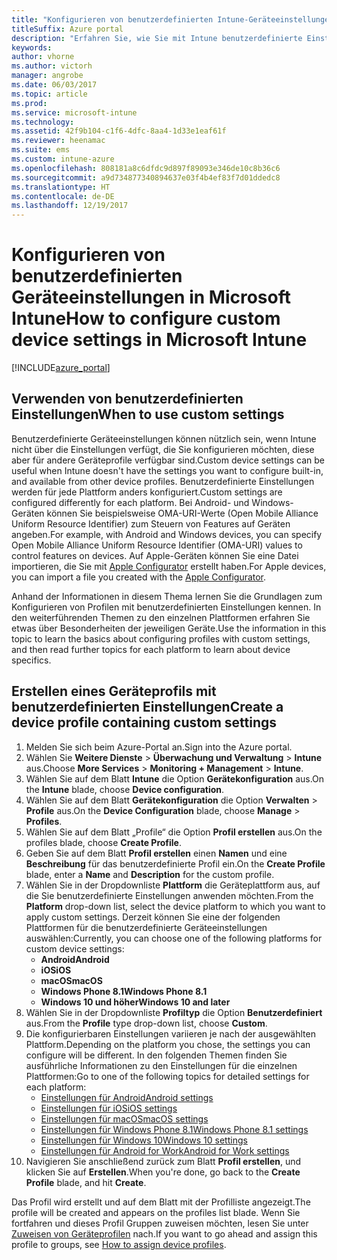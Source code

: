 ```yaml
---
title: "Konfigurieren von benutzerdefinierten Intune-Geräteeinstellungen"
titleSuffix: Azure portal
description: "Erfahren Sie, wie Sie mit Intune benutzerdefinierte Einstellungen auf Geräten konfigurieren, die Sie verwalten.\""
keywords: 
author: vhorne
ms.author: victorh
manager: angrobe
ms.date: 06/03/2017
ms.topic: article
ms.prod: 
ms.service: microsoft-intune
ms.technology: 
ms.assetid: 42f9b104-c1f6-4dfc-8aa4-1d33e1eaf61f
ms.reviewer: heenamac
ms.suite: ems
ms.custom: intune-azure
ms.openlocfilehash: 808181a8c6dfdc9d897f89093e346de10c8b36c6
ms.sourcegitcommit: a9d734877340894637e03f4b4ef83f7d01ddedc8
ms.translationtype: HT
ms.contentlocale: de-DE
ms.lasthandoff: 12/19/2017
---
```

# <a name="how-to-configure-custom-device-settings-in-microsoft-intune"></a><span data-ttu-id="609de-103">Konfigurieren von benutzerdefinierten Geräteeinstellungen in Microsoft Intune</span><span class="sxs-lookup"><span data-stu-id="609de-103">How to configure custom device settings in Microsoft Intune</span></span>

[!INCLUDE[azure_portal](./includes/azure_portal.md)]

## <a name="when-to-use-custom-settings"></a><span data-ttu-id="609de-104">Verwenden von benutzerdefinierten Einstellungen</span><span class="sxs-lookup"><span data-stu-id="609de-104">When to use custom settings</span></span>

<span data-ttu-id="609de-105">Benutzerdefinierte Geräteeinstellungen können nützlich sein, wenn Intune nicht über die Einstellungen verfügt, die Sie konfigurieren möchten, diese aber für andere Geräteprofile verfügbar sind.</span><span class="sxs-lookup"><span data-stu-id="609de-105">Custom device settings can be useful when Intune doesn't have the settings you want to configure built-in, and available from other device profiles.</span></span>
<span data-ttu-id="609de-106">Benutzerdefinierte Einstellungen werden für jede Plattform anders konfiguriert.</span><span class="sxs-lookup"><span data-stu-id="609de-106">Custom settings are configured differently for each platform.</span></span> <span data-ttu-id="609de-107">Bei Android- und Windows-Geräten können Sie beispielsweise OMA-URI-Werte (Open Mobile Alliance Uniform Resource Identifier) zum Steuern von Features auf Geräten angeben.</span><span class="sxs-lookup"><span data-stu-id="609de-107">For example, with Android and Windows devices, you can specify Open Mobile Alliance Uniform Resource Identifier (OMA-URI) values to control features on devices.</span></span> <span data-ttu-id="609de-108">Auf Apple-Geräten können Sie eine Datei importieren, die Sie mit [Apple Configurator](https://itunes.apple.com/us/app/apple-configurator-2/id1037126344?mt=12) erstellt haben.</span><span class="sxs-lookup"><span data-stu-id="609de-108">For Apple devices, you can import a file you created with the [Apple Configurator](https://itunes.apple.com/us/app/apple-configurator-2/id1037126344?mt=12).</span></span>

<span data-ttu-id="609de-109">Anhand der Informationen in diesem Thema lernen Sie die Grundlagen zum Konfigurieren von Profilen mit benutzerdefinierten Einstellungen kennen. In den weiterführenden Themen zu den einzelnen Plattformen erfahren Sie etwas über Besonderheiten der jeweiligen Geräte.</span><span class="sxs-lookup"><span data-stu-id="609de-109">Use the information in this topic to learn the basics about configuring profiles with custom settings, and then read further topics for each platform to learn about device specifics.</span></span>

## <a name="create-a-device-profile-containing-custom-settings"></a><span data-ttu-id="609de-110">Erstellen eines Geräteprofils mit benutzerdefinierten Einstellungen</span><span class="sxs-lookup"><span data-stu-id="609de-110">Create a device profile containing custom settings</span></span>

1. <span data-ttu-id="609de-111">Melden Sie sich beim Azure-Portal an.</span><span class="sxs-lookup"><span data-stu-id="609de-111">Sign into the Azure portal.</span></span>
2. <span data-ttu-id="609de-112">Wählen Sie **Weitere Dienste** > **Überwachung und Verwaltung** > **Intune** aus.</span><span class="sxs-lookup"><span data-stu-id="609de-112">Choose **More Services** > **Monitoring + Management** > **Intune**.</span></span>
3. <span data-ttu-id="609de-113">Wählen Sie auf dem Blatt **Intune** die Option **Gerätekonfiguration** aus.</span><span class="sxs-lookup"><span data-stu-id="609de-113">On the **Intune** blade, choose **Device configuration**.</span></span>
2. <span data-ttu-id="609de-114">Wählen Sie auf dem Blatt **Gerätekonfiguration** die Option **Verwalten** > **Profile** aus.</span><span class="sxs-lookup"><span data-stu-id="609de-114">On the **Device Configuration** blade, choose **Manage** > **Profiles**.</span></span>
3. <span data-ttu-id="609de-115">Wählen Sie auf dem Blatt „Profile“ die Option **Profil erstellen** aus.</span><span class="sxs-lookup"><span data-stu-id="609de-115">On the profiles blade, choose **Create Profile**.</span></span>
4. <span data-ttu-id="609de-116">Geben Sie auf dem Blatt **Profil erstellen** einen **Namen** und eine **Beschreibung** für das benutzerdefinierte Profil ein.</span><span class="sxs-lookup"><span data-stu-id="609de-116">On the **Create Profile** blade, enter a **Name** and **Description** for the custom profile.</span></span>
5. <span data-ttu-id="609de-117">Wählen Sie in der Dropdownliste **Plattform** die Geräteplattform aus, auf die Sie benutzerdefinierte Einstellungen anwenden möchten.</span><span class="sxs-lookup"><span data-stu-id="609de-117">From the **Platform** drop-down list, select the device platform to which you want to apply custom settings.</span></span> <span data-ttu-id="609de-118">Derzeit können Sie eine der folgenden Plattformen für die benutzerdefinierte Geräteeinstellungen auswählen:</span><span class="sxs-lookup"><span data-stu-id="609de-118">Currently, you can choose one of the following platforms for custom device settings:</span></span>
    - <span data-ttu-id="609de-119">**Android**</span><span class="sxs-lookup"><span data-stu-id="609de-119">**Android**</span></span>
    - <span data-ttu-id="609de-120">**iOS**</span><span class="sxs-lookup"><span data-stu-id="609de-120">**iOS**</span></span>
    - <span data-ttu-id="609de-121">**macOS**</span><span class="sxs-lookup"><span data-stu-id="609de-121">**macOS**</span></span>
    - <span data-ttu-id="609de-122">**Windows Phone 8.1**</span><span class="sxs-lookup"><span data-stu-id="609de-122">**Windows Phone 8.1**</span></span>
    - <span data-ttu-id="609de-123">**Windows 10 und höher**</span><span class="sxs-lookup"><span data-stu-id="609de-123">**Windows 10 and later**</span></span>
6. <span data-ttu-id="609de-124">Wählen Sie in der Dropdownliste **Profiltyp** die Option **Benutzerdefiniert** aus.</span><span class="sxs-lookup"><span data-stu-id="609de-124">From the **Profile** type drop-down list, choose **Custom**.</span></span>
7. <span data-ttu-id="609de-125">Die konfigurierbaren Einstellungen variieren je nach der ausgewählten Plattform.</span><span class="sxs-lookup"><span data-stu-id="609de-125">Depending on the platform you chose, the settings you can configure will be different.</span></span> <span data-ttu-id="609de-126">In den folgenden Themen finden Sie ausführliche Informationen zu den Einstellungen für die einzelnen Plattformen:</span><span class="sxs-lookup"><span data-stu-id="609de-126">Go to one of the following topics for detailed settings for each platform:</span></span>
    - [<span data-ttu-id="609de-127">Einstellungen für Android</span><span class="sxs-lookup"><span data-stu-id="609de-127">Android settings</span></span>](custom-settings-android.md)
    - [<span data-ttu-id="609de-128">Einstellungen für iOS</span><span class="sxs-lookup"><span data-stu-id="609de-128">iOS settings</span></span>](custom-settings-ios.md)
    - [<span data-ttu-id="609de-129">Einstellungen für macOS</span><span class="sxs-lookup"><span data-stu-id="609de-129">macOS settings</span></span>](custom-settings-macos.md)
    - [<span data-ttu-id="609de-130">Einstellungen für Windows Phone 8.1</span><span class="sxs-lookup"><span data-stu-id="609de-130">Windows Phone 8.1 settings</span></span>](custom-settings-windows-phone-8-1.md)
    - [<span data-ttu-id="609de-131">Einstellungen für Windows 10</span><span class="sxs-lookup"><span data-stu-id="609de-131">Windows 10 settings</span></span>](custom-settings-windows-10.md)
    - [<span data-ttu-id="609de-132">Einstellungen für Android for Work</span><span class="sxs-lookup"><span data-stu-id="609de-132">Android for Work settings</span></span>](custom-settings-android-for-work.md)
8. <span data-ttu-id="609de-133">Navigieren Sie anschließend zurück zum Blatt **Profil erstellen**, und klicken Sie auf **Erstellen**.</span><span class="sxs-lookup"><span data-stu-id="609de-133">When you're done, go back to the **Create Profile** blade, and hit **Create**.</span></span>

<span data-ttu-id="609de-134">Das Profil wird erstellt und auf dem Blatt mit der Profilliste angezeigt.</span><span class="sxs-lookup"><span data-stu-id="609de-134">The profile will be created and appears on the profiles list blade.</span></span>
<span data-ttu-id="609de-135">Wenn Sie fortfahren und dieses Profil Gruppen zuweisen möchten, lesen Sie unter [Zuweisen von Geräteprofilen](device-profile-assign.md) nach.</span><span class="sxs-lookup"><span data-stu-id="609de-135">If you want to go ahead and assign this profile to groups, see [How to assign device profiles](device-profile-assign.md).</span></span>
